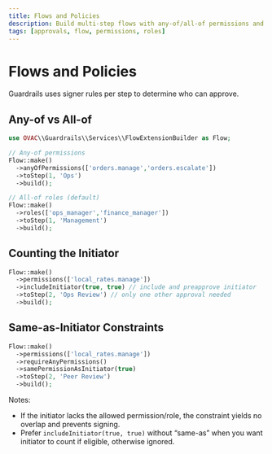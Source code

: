 ```yaml
---
title: Flows and Policies
description: Build multi-step flows with any-of/all-of permissions and roles.
tags: [approvals, flow, permissions, roles]
---
```


# Flows and Policies

Guardrails uses signer rules per step to determine who can approve.

## Any-of vs All-of

```php
use OVAC\\Guardrails\\Services\\FlowExtensionBuilder as Flow;

// Any-of permissions
Flow::make()
  ->anyOfPermissions(['orders.manage','orders.escalate'])
  ->toStep(1, 'Ops')
  ->build();

// All-of roles (default)
Flow::make()
  ->roles(['ops_manager','finance_manager'])
  ->toStep(1, 'Management')
  ->build();
```

## Counting the Initiator

```php
Flow::make()
  ->permissions(['local_rates.manage'])
  ->includeInitiator(true, true) // include and preapprove initiator
  ->toStep(2, 'Ops Review') // only one other approval needed
  ->build();
```

## Same-as-Initiator Constraints

```php
Flow::make()
  ->permissions(['local_rates.manage'])
  ->requireAnyPermissions()
  ->samePermissionAsInitiator(true)
  ->toStep(2, 'Peer Review')
  ->build();
```

Notes:
- If the initiator lacks the allowed permission/role, the constraint yields no overlap and prevents signing.
- Prefer `includeInitiator(true, true)` without “same-as” when you want initiator to count if eligible, otherwise ignored.
